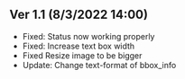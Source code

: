 ## Ver 1.1 (8/3/2022 14:00)
- Fixed: Status now working properly
- Fixed: Increase text box width
- Fixed Resize image to be bigger
- Update: Change text-format of bbox_info
